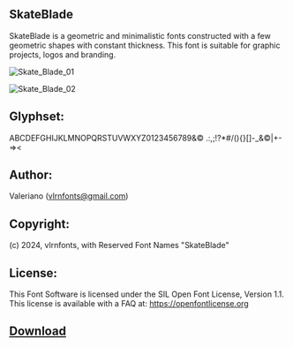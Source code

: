 ## SkateBlade

SkateBlade is a geometric and minimalistic fonts constructed with a few geometric shapes with constant thickness. This font is suitable for graphic projects, logos and branding.

![Skate_Blade_01](https://github.com/vlrnfonts/fonts/assets/160312338/19b15e74-c1de-4c53-accb-8f746e408f77)

![Skate_Blade_02](https://github.com/vlrnfonts/fonts/assets/160312338/f6dd7134-e743-48ac-9b79-3565677549b8)

## Glyphset:
ABCDEFGHIJKLMNOPQRSTUVWXYZ0123456789&© .:,;!?*#/\(){}[]-_&©|+-=><

## Author:
Valeriano (vlrnfonts@gmail.com)

## Copyright:
(c) 2024, vlrnfonts, with Reserved Font Names "SkateBlade"

## License:
This Font Software is licensed under the SIL Open Font License, Version 1.1. This license is available with a FAQ at:
https://openfontlicense.org

## [Download](https://github.com/vlrnfonts/fonts/blob/main/skateblade/SkateBlade-Regular.otf)
